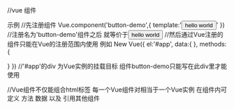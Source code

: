 //vue 组件

示例
//先注册组件
Vue.component('button-demo',{
  template:'<button>hello world</button>'
})
//注册名为'button-demo'组件之后 <button-demo></button-demo>就等价于<button>hello world</button>
//然后通过Vue注册的组件只能在Vue的注册范围内使用 例如
New Vue({
  el:'#app',
  data:{
  },
  methods:{
  
  }
})
//'#app'的div 为Vue实例的挂载目标 组件button-demo只能写在此div里才能使用
<div id='app'>
  <button-demo></button-demo>
</div>

//Vue组件不仅能组合html标签 每一个Vue组件对相当于一个Vue实例 在组件内可定义 方法 数据 以及 引用其他组件
